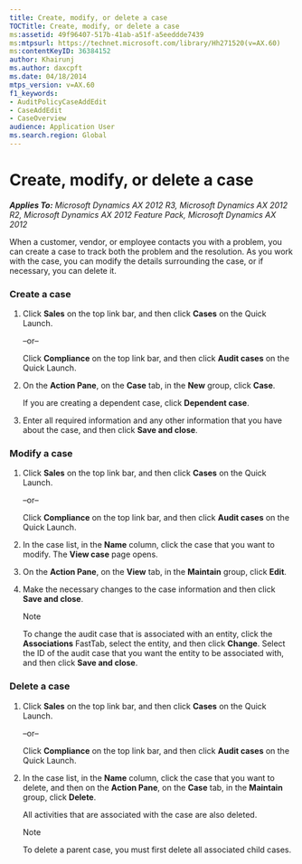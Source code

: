 ```yaml
---
title: Create, modify, or delete a case
TOCTitle: Create, modify, or delete a case
ms:assetid: 49f96407-517b-41ab-a51f-a5eeddde7439
ms:mtpsurl: https://technet.microsoft.com/library/Hh271520(v=AX.60)
ms:contentKeyID: 36384152
author: Khairunj
ms.author: daxcpft
ms.date: 04/18/2014
mtps_version: v=AX.60
f1_keywords:
- AuditPolicyCaseAddEdit
- CaseAddEdit
- CaseOverview
audience: Application User
ms.search.region: Global
---
```


# Create, modify, or delete a case 


_**Applies To:** Microsoft Dynamics AX 2012 R3, Microsoft Dynamics AX 2012 R2, Microsoft Dynamics AX 2012 Feature Pack, Microsoft Dynamics AX 2012_

When a customer, vendor, or employee contacts you with a problem, you can create a case to track both the problem and the resolution. As you work with the case, you can modify the details surrounding the case, or if necessary, you can delete it.

### Create a case

1.  Click **Sales** on the top link bar, and then click **Cases** on the Quick Launch.
    
    –or–
    
    Click **Compliance** on the top link bar, and then click **Audit cases** on the Quick Launch.

2.  On the **Action Pane**, on the **Case** tab, in the **New** group, click **Case**.
    
    If you are creating a dependent case, click **Dependent case**.

3.  Enter all required information and any other information that you have about the case, and then click **Save and close**.

### Modify a case

1.  Click **Sales** on the top link bar, and then click **Cases** on the Quick Launch.
    
    –or–
    
    Click **Compliance** on the top link bar, and then click **Audit cases** on the Quick Launch.

2.  In the case list, in the **Name** column, click the case that you want to modify. The **View case** page opens.

3.  On the **Action Pane**, on the **View** tab, in the **Maintain** group, click **Edit**.

4.  Make the necessary changes to the case information and then click **Save and close**.
    

    > [!NOTE]
    > <P>To change the audit case that is associated with an entity, click the <STRONG>Associations</STRONG> FastTab, select the entity, and then click <STRONG>Change</STRONG>. Select the ID of the audit case that you want the entity to be associated with, and then click <STRONG>Save and close</STRONG>.</P>



### Delete a case

1.  Click **Sales** on the top link bar, and then click **Cases** on the Quick Launch.
    
    –or–
    
    Click **Compliance** on the top link bar, and then click **Audit cases** on the Quick Launch.

2.  In the case list, in the **Name** column, click the case that you want to delete, and then on the **Action Pane**, on the **Case** tab, in the **Maintain** group, click **Delete**.
    
    All activities that are associated with the case are also deleted.
    

    > [!NOTE]
    > <P>To delete a parent case, you must first delete all associated child cases.</P>


  


